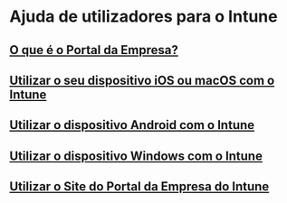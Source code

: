# Ajuda de utilizadores para o Intune
## [O que é o Portal da Empresa?](company-portal-frequently-asked-questions.md)
## [Utilizar o seu dispositivo iOS ou macOS com o Intune](using-your-ios-or-macOS-device-with-intune.md)
## [Utilizar o dispositivo Android com o Intune](using-your-android-device-with-intune.md)
## [Utilizar o dispositivo Windows com o Intune](using-your-windows-device-with-intune.md)
## [Utilizar o Site do Portal da Empresa do Intune](using-the-intune-company-portal-website.md)


<!--HONumber=Jan17_HO5-->


